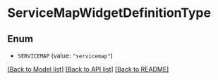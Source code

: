 # ServiceMapWidgetDefinitionType

## Enum

- `SERVICEMAP` (value: `"servicemap"`)

[[Back to Model list]](../README.md#documentation-for-models) [[Back to API list]](../README.md#documentation-for-api-endpoints) [[Back to README]](../README.md)
